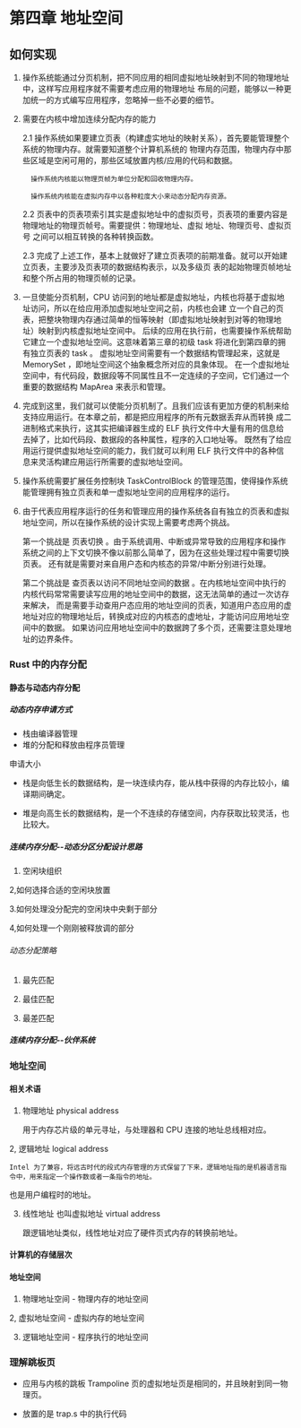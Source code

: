 # 第四章 地址空间

## 如何实现

1. 操作系统能通过分页机制，把不同应用的相同虚拟地址映射到不同的物理地址中，这样写应用程序就不需要考虑应用的物理地址
布局的问题，能够以一种更加统一的方式编写应用程序，忽略掉一些不必要的细节。

2. 需要在内核中增加连续分配内存的能力
    
     2.1 操作系统如果要建立页表（构建虚实地址的映射关系），首先要能管理整个系统的物理内存。就需要知道整个计算机系统的
        物理内存范围，物理内存中那些区域是空闲可用的，那些区域放置内核/应用的代码和数据。
        
         操作系统内核能以物理页帧为单位分配和回收物理内存。

         操作系统内核能在虚拟内存中以各种粒度大小来动态分配内存资源。

     2.2 页表中的页表项索引其实是虚拟地址中的虚拟页号，页表项的重要内容是物理地址的物理页帧号。需要提供：物理地址、虚拟
        地址、物理页号、虚拟页号 之间可以相互转换的各种转换函数。

     2.3 完成了上述工作，基本上就做好了建立页表项的前期准备。就可以开始建立页表，主要涉及页表项的数据结构表示，以及多级页
        表的起始物理页帧地址和整个所占用的物理页帧的记录。

3. 一旦使能分页机制，CPU 访问到的地址都是虚拟地址，内核也将基于虚拟地址访问，所以在给应用添加虚拟地址空间之前，内核也会建
    立一个自己的页表，把整块物理内存通过简单的恒等映射（即虚拟地址映射到对等的物理地址）映射到内核虚拟地址空间中。
    后续的应用在执行前，也需要操作系统帮助它建立一个虚拟地址空间。这意味着第三章的初级 task 将进化到第四章的拥有独立页表的 task 。
    虚拟地址空间需要有一个数据结构管理起来，这就是 MemorySet ，即地址空间这个抽象概念所对应的具象体现。
    在一个虚拟地址空间中，有代码段，数据段等不同属性且不一定连续的子空间，它们通过一个重要的数据结构 MapArea 来表示和管理。

4. 完成到这里，我们就可以使能分页机制了。且我们应该有更加方便的机制来给支持应用运行。在本章之前，都是把应用程序的所有元数据丢弃从而转换
    成二进制格式来执行，这其实把编译器生成的 ELF 执行文件中大量有用的信息给去掉了，比如代码段、数据段的各种属性，程序的入口地址等。
    既然有了给应用运行提供虚拟地址空间的能力，我们就可以利用 ELF 执行文件中的各种信息来灵活构建应用运行所需要的虚拟地址空间。

5. 操作系统需要扩展任务控制块 TaskControlBlock 的管理范围，使得操作系统能管理拥有独立页表和单一虚拟地址空间的应用程序的运行。

6. 由于代表应用程序运行的任务和管理应用的操作系统各自有独立的页表和虚拟地址空间，所以在操作系统的设计实现上需要考虑两个挑战。

     第一个挑战是 页表切换 。由于系统调用、中断或异常导致的应用程序和操作系统之间的上下文切换不像以前那么简单了，因为在这些处理过程中需要切换页表。
     还有就是需要对来自用户态和内核态的异常/中断分别进行处理。
    
     第二个挑战是 查页表以访问不同地址空间的数据 。在内核地址空间中执行的内核代码常常需要读写应用的地址空间中的数据，这无法简单的通过一次访存来解决，
     而是需要手动查用户态应用的地址空间的页表，知道用户态应用的虚地址对应的物理地址后，转换成对应的内核态的虚地址，才能访问应用地址空间中的数据。
     如果访问应用地址空间中的数据跨了多个页，还需要注意处理地址的边界条件。



### Rust 中的内存分配

#### 静态与动态内存分配

##### 动态内存申请方式

* 栈由编译器管理
* 堆的分配和释放由程序员管理

申请大小

* 栈是向低生长的数据结构，是一块连续内存，能从栈中获得的内存比较小，编译期间确定。

* 堆是向高生长的数据结构，是一个不连续的存储空间，内存获取比较灵活，也比较大。

##### 连续内存分配--动态分区分配设计思路

1. 空闲块组织

2,如何选择合适的空闲块放置

3.如何处理没分配完的空闲块中央剩于部分

4,如何处理一个刚刚被释放调的部分

###### 动态分配策略

1. 最先匹配

2. 最佳匹配

3. 最差匹配

##### 连续内存分配--伙伴系统


### 地址空间

#### 相关术语

1. 物理地址 physical address

    用于内存芯片级的单元寻址，与处理器和 CPU 连接的地址总线相对应。
    

2, 逻辑地址 logical address

    Intel 为了兼容，将远古时代的段式内存管理的方式保留了下来，逻辑地址指的是机器语言指令中，用来指定一个操作数或者一条指令的地址。
也是用户编程时的地址。

3. 线性地址 也叫虚拟地址 virtual address

     跟逻辑地址类似，线性地址对应了硬件页式内存的转换前地址。


#### 计算机的存储层次

#### 地址空间

1. 物理地址空间 - 物理内存的地址空间

2, 虚拟地址空间 - 虚拟内存的地址空间

3. 逻辑地址空间 - 程序执行的地址空间


### 理解跳板页

* 应用与内核的跳板 Trampoline 页的虚拟地址页是相同的，并且映射到同一物理页。

* 放置的是 trap.s 中的执行代码


